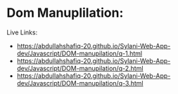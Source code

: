 # Dom Manuplilation:
Live Links:
- https://abdullahshafiq-20.github.io/Sylani-Web-App-dev/Javascript/DOM-manupilation/q-1.html
- https://abdullahshafiq-20.github.io/Sylani-Web-App-dev/Javascript/DOM-manupilation/q-2.html
- https://abdullahshafiq-20.github.io/Sylani-Web-App-dev/Javascript/DOM-manupilation/q-3.html
